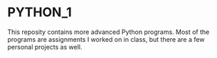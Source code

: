 # PYTHON_1

This reposity contains more advanced Python programs. Most of the programs are assignments I worked on in class, but there are a few personal projects as well.
